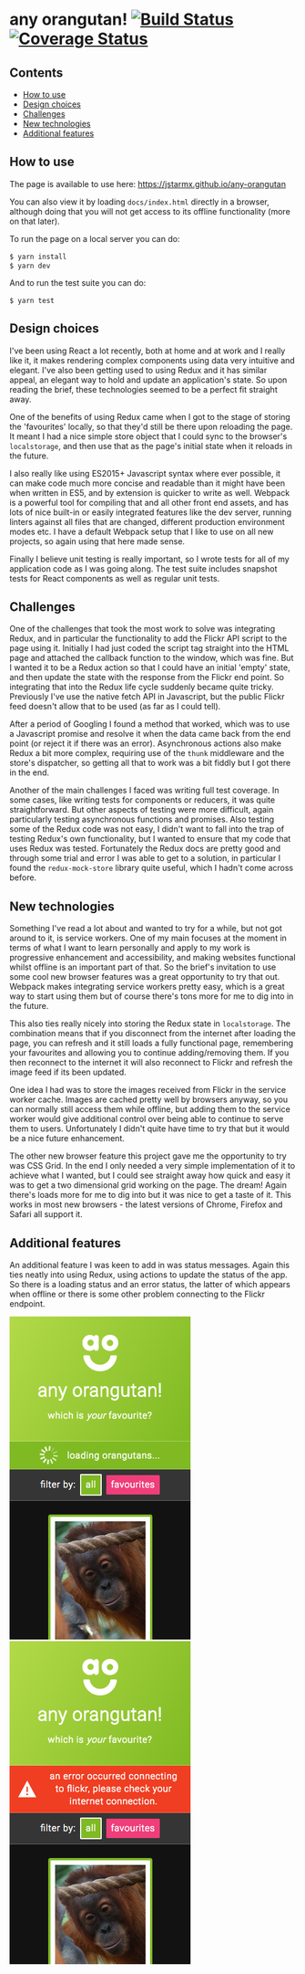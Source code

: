 # any orangutan! [![Build Status](https://travis-ci.org/jstarmx/any-orangutan.svg?branch=master)](https://travis-ci.org/jstarmx/any-orangutan) [![Coverage Status](https://coveralls.io/repos/github/jstarmx/any-orangutan/badge.svg?branch=master)](https://coveralls.io/github/jstarmx/any-orangutan?branch=master)

## Contents
* [How to use](#how-to-use)
* [Design choices](#design-choices)
* [Challenges](#challenges)
* [New technologies](#new-technologies)
* [Additional features](#additional-features)

## How to use
The page is available to use here: https://jstarmx.github.io/any-orangutan

You can also view it by loading `docs/index.html` directly in a browser, although doing that you will not get access to its offline functionality (more on that later).

To run the page on a local server you can do:
```
$ yarn install
$ yarn dev
```

And to run the test suite you can do:
```
$ yarn test
```

## Design choices
I've been using React a lot recently, both at home and at work and I really like it, it makes rendering complex components using data very intuitive and elegant. I've also been getting used to using Redux and it has similar appeal, an elegant way to hold and update an application's state. So upon reading the brief, these technologies seemed to be a perfect fit straight away.

One of the benefits of using Redux came when I got to the stage of storing the 'favourites' locally, so that they'd still be there upon reloading the page. It meant I had a nice simple store object that I could sync to the browser's `localstorage`, and then use that as the page's initial state when it reloads in the future.

I also really like using ES2015+ Javascript syntax where ever possible, it can make code much more concise and readable than it might have been when written in ES5, and by extension is quicker to write as well. Webpack is a powerful tool for compiling that and all other front end assets, and has lots of nice built-in or easily integrated features like the dev server, running linters against all files that are changed, different production environment modes etc. I have a default Webpack setup that I like to use on all new projects, so again using that here made sense.

Finally I believe unit testing is really important, so I wrote tests for all of my application code as I was going along. The test suite includes snapshot tests for
React components as well as regular unit tests.

## Challenges
One of the challenges that took the most work to solve was integrating Redux, and in particular the functionality to add the Flickr API script to the page using it. Initially I had just coded the script tag straight into the HTML page and attached the callback function to the window, which was fine. But I wanted it to be a Redux action so that I could have an initial 'empty' state, and then update the state with the response from the Flickr end point. So integrating that into the Redux life cycle suddenly became quite tricky. Previously I've use the native fetch API in Javascript, but the public Flickr feed doesn't allow that to be used (as far as I could tell).

After a period of Googling I found a method that worked, which was to use a Javascript promise and resolve it when the data came back from the end point (or reject it if there was an error). Asynchronous actions also make Redux a bit more complex, requiring use of the `thunk` middleware and the store's dispatcher, so getting all that to work was a bit fiddly but I got there in the end.

Another of the main challenges I faced was writing full test coverage. In some cases, like writing tests for components or reducers, it was quite straightforward. But other aspects of testing were more difficult, again particularly testing asynchronous functions and promises. Also testing some of the Redux code was not easy, I didn't want to fall into the trap of testing Redux's own functionality, but I wanted to ensure that my code that uses Redux was tested. Fortunately the Redux docs are pretty good and through some trial and error I was able to get to a solution, in particular I found the `redux-mock-store` library quite useful, which I hadn't come across before.

## New technologies
Something I've read a lot about and wanted to try for a while, but not got around to it, is service workers. One of my main focuses at the moment in terms of what I want to learn personally and apply to my work is progressive enhancement and accessibility, and making websites functional whilst offline is an important part of that. So the brief's invitation to use some cool new browser features was a great opportunity to try that out. Webpack makes integrating service workers pretty easy, which is a great way to start using them but of course there's tons more for me to dig into in the future.

This also ties really nicely into storing the Redux state in `localstorage`. The combination means that if you disconnect from the internet after loading the page, you can refresh and it still loads a fully functional page, remembering your favourites and allowing you to continue adding/removing them. If you then reconnect to the internet it will also reconnect to Flickr and refresh the image feed if its been updated.

One idea I had was to store the images received from Flickr in the service worker cache. Images are cached pretty well by browsers anyway, so you can normally still access them while offline, but adding them to the service worker would give additional control over being able to continue to serve them to users. Unfortunately I didn't quite have time to try that but it would be a nice future enhancement.

The other new browser feature this project gave me the opportunity to try was CSS Grid. In the end I only needed a very simple implementation of it to achieve what I wanted, but I could see straight away how quick and easy it was to get a two dimensional grid working on the page. The dream! Again there's loads more for me to dig into but it was nice to get a taste of it. This works in most new browsers - the latest versions of Chrome, Firefox and Safari all support it.

## Additional features
An additional feature I was keen to add in was status messages. Again this ties neatly into using Redux, using actions to update the status of the app. So there is a loading status and an error status, the latter of which appears when offline or there is some other problem connecting to the Flickr endpoint.

![Loading status](./img/loading.png 'Loading status')
![Error status](./img/error.png 'Error status')
